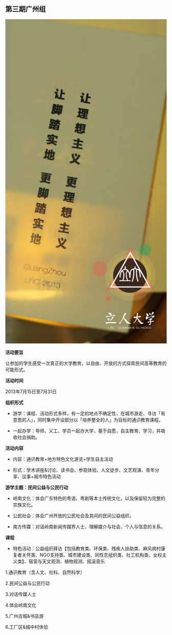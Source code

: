 ## 第三期广州组

<div style="text-align:center">
<img src="guangzhoulogo.jpg"/>
</div>

**活动要旨**

让参加的学生感受一次真正的大学教育，以自由、开放的方式探索民间高等教育的可能形式。

**活动时间**

2013年7月15日至7月31日

**组织形式**

- 游学：课程、活动形式多样，有一定的地点不确定性，在城市游走、寻访「有意思的人」，同时集中开设部分以「培养整全的人」为目标的通识教育课程。

- 一起办学：导师、义工、学员一起办大学，基于自愿，自主教育、学习，并吸收社会捐助。

**活动内容**

- 内容：通识教育+地方特色文化游览+学生自主活动

- 形式：学术讲座&讨论、读书会、参观体验、人文徒步、文艺观演、青年分享、议事+城市特色活动

**游学主题：民间公益与公民行动**

- 岭南文化：体会广东特色的粤语、粤剧等本土传统文化，以及保留较为完整的宗族文化。

- 公民社会：体会广州开放的公民社会及其间的民间公益组织。

- 南方传媒：对话岭南新闻传媒界人士，理解媒介与社会、个人与信息的关系。

**课程**

- 特色活动：公益组织拜访【包括教育类、环保类、残疾人扶助类、麻风病村康复者关怀类、NGO支持类、城市建设类、同性恋组织类、社工机构类、女权主义类】、宿营与天文观测、植物观测、摇滚音乐

1.通识教育（含人文、社科、自然科学）

2.民间公益与公民行动

3.对话传媒人士

4.体会岭南文化

5.广州古城&书店游

6.工厂区&城中村体验
